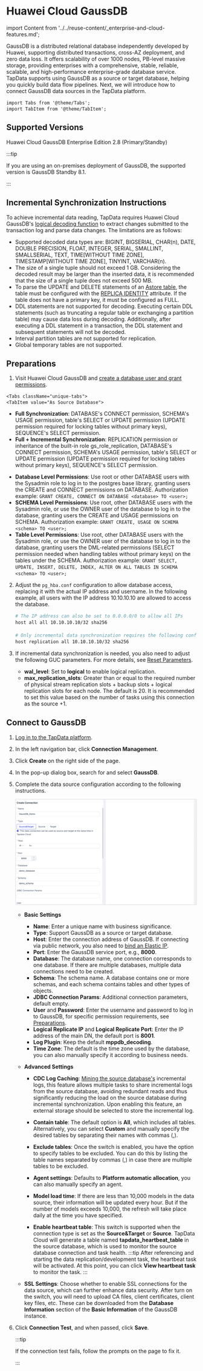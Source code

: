 # Huawei Cloud GaussDB

import Content from '../../reuse-content/_enterprise-and-cloud-features.md';

<Content />

GaussDB is a distributed relational database independently developed by Huawei, supporting distributed transactions, cross-AZ deployment, and zero data loss. It offers scalability of over 1000 nodes, PB-level massive storage, providing enterprises with a comprehensive, stable, reliable, scalable, and high-performance enterprise-grade database service. TapData supports using GaussDB as a source or target database, helping you quickly build data flow pipelines. Next, we will introduce how to connect GaussDB data sources in the TapData platform.

```mdx-code-block
import Tabs from '@theme/Tabs';
import TabItem from '@theme/TabItem';
```

## Supported Versions

Huawei Cloud GaussDB Enterprise Edition 2.8 (Primary/Standby)

:::tip

If you are using an on-premises deployment of GaussDB, the supported version is GaussDB Standby 8.1.

:::

## Incremental Synchronization Instructions

To achieve incremental data reading, TapData requires Huawei Cloud GaussDB's [logical decoding function](https://support.huaweicloud.com/intl/en-us/centralized-devg-v2-gaussdb/devg_03_1324.html) to extract changes submitted to the transaction log and parse data changes. The limitations are as follows:

- Supported decoded data types are: BIGINT, BIGSERIAL, CHAR(n), DATE, DOUBLE PRECISION, FLOAT, INTEGER, SERIAL, SMALLINT, SMALLSERIAL, TEXT, TIME[WITHOUT TIME ZONE], TIMESTAMP[WITHOUT TIME ZONE], TINYINT, VARCHAR(n).
- The size of a single tuple should not exceed 1 GB. Considering the decoded result may be larger than the inserted data, it is recommended that the size of a single tuple does not exceed 500 MB.
- To parse the UPDATE and DELETE statements of an [Astore table](https://support.huaweicloud.com/intl/en-us/fg-gaussdb-cent/gaussdb-48-0126.html), the table must be configured with the [REPLICA IDENTITY](https://support.huaweicloud.com/intl/en-us/centralized-devg-v2-gaussdb/devg_03_0520.html#ZH-CN_TOPIC_0000001496777341__li0149195395816) attribute. If the table does not have a primary key, it must be configured as FULL.
- DDL statements are not supported for decoding. Executing certain DDL statements (such as truncating a regular table or exchanging a partition table) may cause data loss during decoding. Additionally, after executing a DDL statement in a transaction, the DDL statement and subsequent statements will not be decoded.
- Interval partition tables are not supported for replication.
- Global temporary tables are not supported.

## Preparations

1. Visit Huawei Cloud GaussDB and [create a database user and grant permissions](https://support.huaweicloud.com/intl/en-us/distributed-devg-v8-gaussdb/gaussdb-12-0022.html).

```mdx-code-block
<Tabs className="unique-tabs">
<TabItem value="As Source Database">
```

* **Full Synchronization**: DATABASE's CONNECT permission, SCHEMA's USAGE permission, table's SELECT or UPDATE permission (UPDATE permission required for locking tables without primary keys), SEQUENCE's SELECT permission.
* **Full + Incremental Synchronization**: REPLICATION permission or inheritance of the built-in role gs_role_replication, DATABASE's CONNECT permission, SCHEMA's USAGE permission, table's SELECT or UPDATE permission (UPDATE permission required for locking tables without primary keys), SEQUENCE's SELECT permission.

</TabItem>

<TabItem value="As Target Database">

- **Database Level Permissions**: Use root or other DATABASE users with the Sysadmin role to log in to the postgres base library, granting users the CREATE and CONNECT permissions on DATABASE. Authorization example: `GRANT CREATE, CONNECT ON DATABASE <database> TO <user>;`
- **SCHEMA Level Permissions**: Use root, other DATABASE users with the Sysadmin role, or use the OWNER user of the database to log in to the database, granting users the CREATE and USAGE permissions on SCHEMA. Authorization example: `GRANT CREATE, USAGE ON SCHEMA <schema> TO <user>;`
- **Table Level Permissions**: Use root, other DATABASE users with the Sysadmin role, or use the OWNER user of the database to log in to the database, granting users the DML-related permissions (SELECT permission needed when handling tables without primary keys) on the tables under the SCHEMA. Authorization example: `GRANT SELECT, UPDATE, INSERT, DELETE, INDEX, ALTER ON ALL TABLES IN SCHEMA <schema> TO <user>;`

</TabItem>
</Tabs>

2. Adjust the `pg_hba.conf` configuration to allow database access, replacing it with the actual IP address and username. In the following example, all users with the IP address 10.10.10.10 are allowed to access the database.

   ```bash
   # The IP address can also be set to 0.0.0.0/0 to allow all IPs
   host all all 10.10.10.10/32 sha256
   
   # Only incremental data synchronization requires the following configuration
   host replication all 10.10.10.10/32 sha256
   ```

3. If incremental data synchronization is needed, you also need to adjust the following GUC parameters. For more details, see [Reset Parameters](https://support.huaweicloud.com/intl/en-us/centralized-devg-v2-gaussdb/devg_03_0355.html).

   * **wal_level**: Set to **logical** to enable logical replication.
   * **max_replication_slots**: Greater than or equal to the required number of physical stream replication slots + backup slots + logical replication slots for each node. The default is 20. It is recommended to set this value based on the number of tasks using this connection as the source +1.
   
   

## Connect to GaussDB

1. [Log in to the TapData platform](../../user-guide/log-in.md).

2. In the left navigation bar, click **Connection Management**.

3. Click **Create** on the right side of the page.

4. In the pop-up dialog box, search for and select **GaussDB**.

5. Complete the data source configuration according to the following instructions.

   ![GaussDB](../../images/gaussdb_connection_setting.png)

   * **Basic Settings**

     * **Name**: Enter a unique name with business significance.
     * **Type**: Support GaussDB as a source or target database.
     * **Host**: Enter the connection address of GaussDB. If connecting via public network, you also need to [bind an Elastic IP](https://support.huaweicloud.com/intl/en-us/usermanual-gaussdb/gaussdb_01_160.html).
     * **Port**: Enter the GaussDB service port, e.g., **8000**.
     * **Database**: The database name, one connection corresponds to one database. If there are multiple databases, multiple data connections need to be created.
     * **Schema**: The schema name. A database contains one or more schemas, and each schema contains tables and other types of objects.
     * **JDBC Connection Params**: Additional connection parameters, default empty.
     * **User** and **Password**: Enter the username and password to log in to GaussDB, for specific permission requirements, see [Preparations](#prerequisites).
     * **Logical Replicate IP** and **Logical Replicate Port**: Enter the IP address of the main DN, the default port is **8001**.
     * **Log Plugin**: Keep the default **mppdb_decoding**.
     * **Time Zone**: The default is the time zone used by the database, you can also manually specify it according to business needs.
   
   * **Advanced Settings**
   
     * **CDC Log Caching**: [Mining the source database's](../../user-guide/advanced-settings/share-mining.md) incremental logs, this feature allows multiple tasks to share incremental logs from the source database, avoiding redundant reads and thus significantly reducing the load on the source database during incremental synchronization. Upon enabling this feature, an external storage should be selected to store the incremental log.
   
     * **Contain table**: The default option is **All**, which includes all tables. Alternatively, you can select **Custom** and manually specify the desired tables by separating their names with commas (,).
   
     * **Exclude tables**: Once the switch is enabled, you have the option to specify tables to be excluded. You can do this by listing the table names separated by commas (,) in case there are multiple tables to be excluded.
   
     * **Agent settings**: Defaults to **Platform automatic allocation**, you can also manually specify an agent.
     * **Model load time**: If there are less than 10,000 models in the data source, their information will be updated every hour. But if the number of models exceeds 10,000, the refresh will take place daily at the time you have specified.
     
     * **Enable heartbeat table**: This switch is supported when the connection type is set as the **Source&Target** or **Source**. TapData Cloud will generate a table named **tapdata_heartbeat_table** in the source database, which is used to monitor the source database connection and task health.
       :::tip
       After referencing and starting the data replication/development task, the heartbeat task will be activated. At this point, you can click **View heartbeat task** to monitor the task.
       :::
       
     
   * **SSL Settings**: Choose whether to enable SSL connections for the data source, which can further enhance data security. After turn on the switch, you will need to upload CA files, client certificates, client key files, etc. These can be downloaded from the **Database Information** section of the **Basic Information** of the GaussDB instance.

6. Click **Connection Test**, and when passed, click **Save**.

   :::tip

   If the connection test fails, follow the prompts on the page to fix it.

   :::